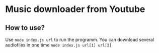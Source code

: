 # Music downloader from Youtube

## How to use?

Use `node index.js url` to run the programm. You can download several audiofiles in one time `node index.js url[1] url[2]`